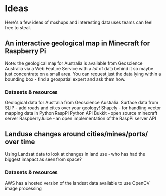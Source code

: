 # Ideas

Here's a few ideas of mashups and interesting data uses teams can feel free to steal.

## An interactive geological map in Minecraft for Raspberry Pi



Note: the geological map for Australia is available from Geoscience Australia via a Web Feature Service with a _lot_ of data behind it so maybe just concentrate on a small area. You can request just the data lying within a bounding box - find a geospatial expert and ask them how.

### Datasets & resources

Geological data for Australia from Geoscience Australia.
Surface data from SLIP - add roads and cities over your geology!
Shapely - for handling vector mapping data in Python
RaspPi Python API
Bukkit - open source minecraft server
RaspberryJuice - an open implementation of the RaspPi server API

## Landuse changes around cities/mines/ports/<x> over time

Using Landsat data to look at changes in land use - who has had the biggest imapact as seen from space?

### Datasets & resources

AWS has a hosted version of the landsat data available to use
OpenCV image processing

## 